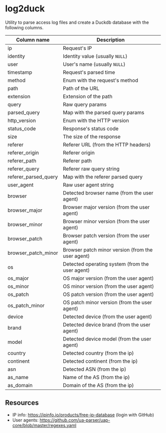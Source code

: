 # log2duck

Utility to parse access log files and create a Duckdb database with the
following columns.

| Column name          | Description                                       |
| -------------------- | ------------------------------------------------- |
| ip                   | Request's IP                                      |
| identity             | Identity value (usually `NULL`)                   |
| user                 | User's name (usually `NULL`)                      |
| timestamp            | Request's parsed time                             |
| method               | Enum with the request's method                    |
| path                 | Path of the URL                                   |
| extension            | Extension of the path                             |
| query                | Raw query params                                  |
| parsed_query         | Map with the parsed query params                  |
| http_version         | Enum with the HTTP version                        |
| status_code          | Response's status code                            |
| size                 | The size of the response                          |
| referer              | Referer URL (from the HTTP headers)               |
| referer_origin       | Referer origin                                    |
| referer_path         | Referer path                                      |
| referer_query        | Referer raw query string                          |
| referer_parsed_query | Map with the referer parsed query                 |
| user_agent           | Raw user agent string                             |
| browser              | Detected browser name (from the user agent)       |
| browser_major        | Browser major version (from the user agent)       |
| browser_minor        | Browser minor version (from the user agent)       |
| browser_patch        | Browser patch version (from the user agent)       |
| browser_patch_minor  | Browser patch minor version (from the user agent) |
| os                   | Detected operating system (from the user agent)   |
| os_major             | OS major version (from the user agent)            |
| os_minor             | OS minor version (from the user agent)            |
| os_patch             | OS patch version (from the user agent)            |
| os_patch_minor       | OS patch minor version (from the user agent)      |
| device               | Detected device (from the user agent)             |
| brand                | Detected device brand (from the user agent)       |
| model                | Detected device model (from the user agent)       |
| country              | Detected country (from the ip)                    |
| continent            | Detected continent (from the ip)                  |
| asn                  | Detected ASN (from the ip)                        |
| as_name              | Name of the AS (from the ip)                      |
| as_domain            | Domain of the AS (from the ip)                    |

## Resources

- IP info: https://ipinfo.io/products/free-ip-database (login with GitHub)
- User agents: https://github.com/ua-parser/uap-core/blob/master/regexes.yaml
